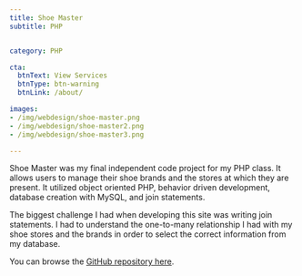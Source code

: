```yaml
---
title: Shoe Master
subtitle: PHP


category: PHP

cta:
  btnText: View Services
  btnType: btn-warning
  btnLink: /about/

images:
- /img/webdesign/shoe-master.png
- /img/webdesign/shoe-master2.png
- /img/webdesign/shoe-master3.png

---
```


Shoe Master was my final independent code project for my PHP class. It allows users to manage their shoe brands and the stores at which they are present. It utilized object oriented PHP, behavior driven development, database creation with MySQL, and join statements.

The biggest challenge I had when developing this site was writing join statements. I had to understand the one-to-many relationship I had with my shoe stores and the brands in order to select the correct information from my database.

You can browse the [GitHub repository here](https://github.com/Fallenstedt/Shoe-Master).

